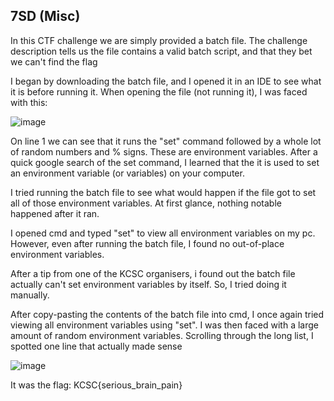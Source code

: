 ## 7SD (Misc)

In this CTF challenge we are simply provided a batch file. The challenge description tells us the file contains a valid batch script, and that they bet we can't find the flag

I began by downloading the batch file, and I opened it in an IDE to see what it is before running it. When opening the file (not running it), I was faced with this:

![image](https://user-images.githubusercontent.com/20840927/213546535-5832e21f-8a02-4fe7-939b-a7f5aa27c83e.png)


On line 1 we can see that it runs the "set" command followed by a whole lot of random numbers and % signs. These are environment variables. After a quick google search
of the set command, I learned that the it is used to set an environment variable (or variables) on your computer. 

I tried running the batch file to see what would happen if the file got to set all of those environment variables. At first glance, nothing notable happened after it ran.

I opened cmd and typed "set" to view all environment variables on my pc. However, even after running the batch file, I found no out-of-place environment variables.

After a tip from one of the KCSC organisers, i found out the batch file actually can't set environment variables by itself. So, I tried doing it manually.

After copy-pasting the contents of the batch file into cmd, I once again tried viewing all environment variables using "set". I was then faced with a large amount of
random environment variables. Scrolling through the long list, I spotted one line that actually made sense

![image](https://user-images.githubusercontent.com/20840927/213548053-12e07d6b-840e-4a31-880f-d992d4796cb2.png)


It was the flag: KCSC{serious_brain_pain}
